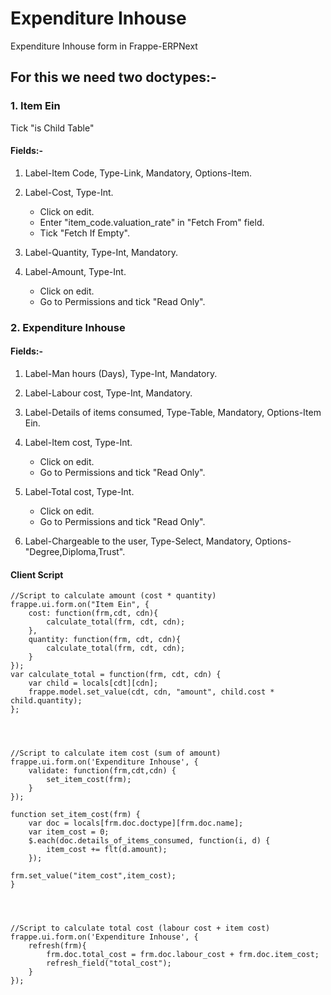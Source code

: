 # Expenditure Inhouse
Expenditure Inhouse form in Frappe-ERPNext

## For this we need two doctypes:-

### 1. Item Ein

Tick "is Child Table"

#### Fields:-

1. Label-Item Code, Type-Link, Mandatory, Options-Item.

2. Label-Cost, Type-Int.
   - Click on edit.
   - Enter "item_code.valuation_rate" in "Fetch From" field.
   - Tick "Fetch If Empty".

3. Label-Quantity, Type-Int, Mandatory.

4. Label-Amount, Type-Int.
   - Click on edit.
   - Go to Permissions and tick "Read Only".

### 2. Expenditure Inhouse

#### Fields:-

1. Label-Man hours (Days), Type-Int, Mandatory.


2. Label-Labour cost, Type-Int, Mandatory.

3. Label-Details of items consumed, Type-Table, Mandatory, Options-Item Ein.

4. Label-Item cost, Type-Int.
   - Click on edit.
   - Go to Permissions and tick "Read Only".

5. Label-Total cost, Type-Int.
   - Click on edit.
   - Go to Permissions and tick "Read Only".

6. Label-Chargeable to the user, Type-Select, Mandatory, Options-"Degree,Diploma,Trust".

#### Client Script

```
//Script to calculate amount (cost * quantity)
frappe.ui.form.on("Item Ein", {
	cost: function(frm,cdt, cdn){
		calculate_total(frm, cdt, cdn);
	},
	quantity: function(frm, cdt, cdn){
		calculate_total(frm, cdt, cdn);
	}
});
var calculate_total = function(frm, cdt, cdn) {
	var child = locals[cdt][cdn];
	frappe.model.set_value(cdt, cdn, "amount", child.cost * child.quantity);
};




//Script to calculate item cost (sum of amount)
frappe.ui.form.on('Expenditure Inhouse', {
    validate: function(frm,cdt,cdn) {
        set_item_cost(frm);
    }
});

function set_item_cost(frm) {
    var doc = locals[frm.doc.doctype][frm.doc.name];
    var item_cost = 0;
    $.each(doc.details_of_items_consumed, function(i, d) {
        item_cost += flt(d.amount);
    });

frm.set_value("item_cost",item_cost);
}




//Script to calculate total cost (labour cost + item cost)
frappe.ui.form.on('Expenditure Inhouse', {
    refresh(frm){
        frm.doc.total_cost = frm.doc.labour_cost + frm.doc.item_cost;
        refresh_field("total_cost");
    }
});
```
